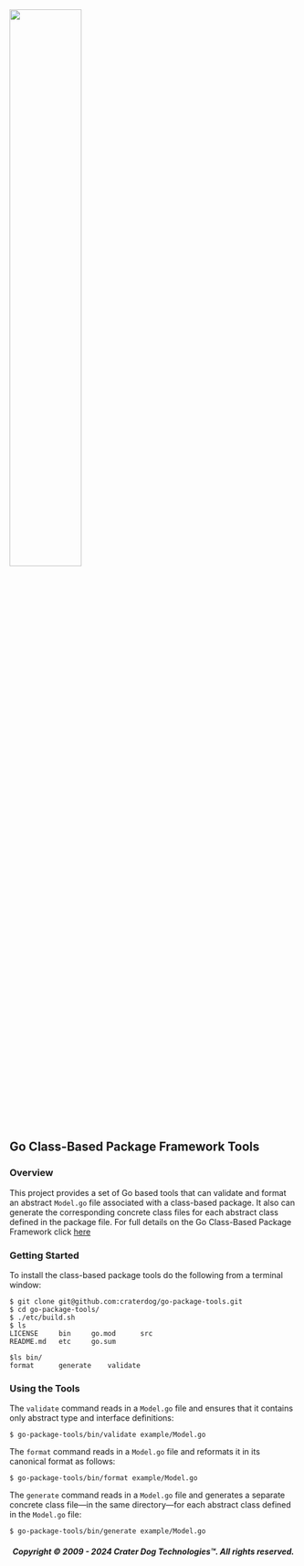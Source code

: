 <img src="https://craterdog.com/images/CraterDog.png" width="50%">

## Go Class-Based Package Framework Tools

### Overview
This project provides a set of Go based tools that can validate and format an
abstract `Model.go` file associated with a class-based package.  It also can
generate the corresponding concrete class files for each abstract class defined
in the package file.  For full details on the Go Class-Based Package Framework
click [here](https://github.com/craterdog/go-package-framework/wiki)

### Getting Started
To install the class-based package tools do the following from a terminal
window:
```
$ git clone git@github.com:craterdog/go-package-tools.git
$ cd go-package-tools/
$ ./etc/build.sh
$ ls
LICENSE		bin		go.mod		src
README.md	etc		go.sum

$ls bin/
format		generate	validate
```

### Using the Tools
The `validate` command reads in a `Model.go` file and ensures that it contains
only abstract type and interface definitions:
```
$ go-package-tools/bin/validate example/Model.go
```

The `format` command reads in a `Model.go` file and reformats it in its
canonical format as follows:
```
$ go-package-tools/bin/format example/Model.go
```

The `generate` command reads in a `Model.go` file and generates a separate
concrete class file—in the same directory—for each abstract class defined in the
`Model.go` file:
```
$ go-package-tools/bin/generate example/Model.go
```

<H5 align="center"> Copyright © 2009 - 2024  Crater Dog Technologies™. All rights reserved. </H5>

